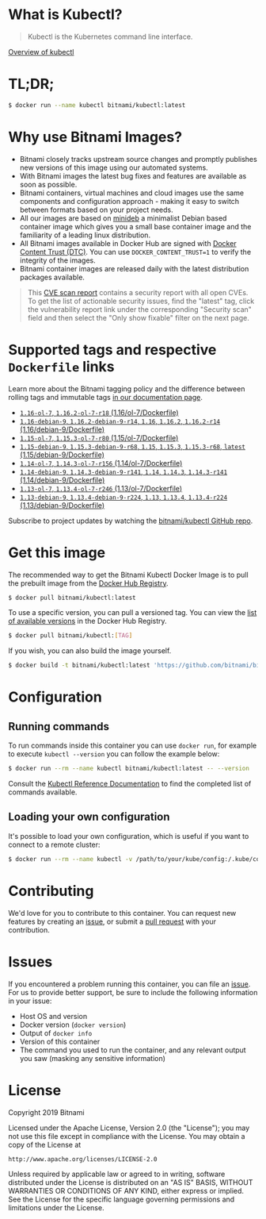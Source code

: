 
# What is Kubectl?

> Kubectl is the Kubernetes command line interface.

[Overview of kubectl](https://kubernetes.io/docs/reference/kubectl/overview/)

# TL;DR;

```bash
$ docker run --name kubectl bitnami/kubectl:latest
```

# Why use Bitnami Images?

* Bitnami closely tracks upstream source changes and promptly publishes new versions of this image using our automated systems.
* With Bitnami images the latest bug fixes and features are available as soon as possible.
* Bitnami containers, virtual machines and cloud images use the same components and configuration approach - making it easy to switch between formats based on your project needs.
* All our images are based on [minideb](https://github.com/bitnami/minideb) a minimalist Debian based container image which gives you a small base container image and the familiarity of a leading linux distribution.
* All Bitnami images available in Docker Hub are signed with [Docker Content Trust (DTC)](https://docs.docker.com/engine/security/trust/content_trust/). You can use `DOCKER_CONTENT_TRUST=1` to verify the integrity of the images.
* Bitnami container images are released daily with the latest distribution packages available.


> This [CVE scan report](https://quay.io/repository/bitnami/kubectl?tab=tags) contains a security report with all open CVEs. To get the list of actionable security issues, find the "latest" tag, click the vulnerability report link under the corresponding "Security scan" field and then select the "Only show fixable" filter on the next page.

# Supported tags and respective `Dockerfile` links

Learn more about the Bitnami tagging policy and the difference between rolling tags and immutable tags [in our documentation page](https://docs.bitnami.com/containers/how-to/understand-rolling-tags-containers/).


* [`1.16-ol-7`, `1.16.2-ol-7-r18` (1.16/ol-7/Dockerfile)](https://github.com/bitnami/bitnami-docker-kubectl/blob/1.16.2-ol-7-r18/1.16/ol-7/Dockerfile)
* [`1.16-debian-9`, `1.16.2-debian-9-r14`, `1.16`, `1.16.2`, `1.16.2-r14` (1.16/debian-9/Dockerfile)](https://github.com/bitnami/bitnami-docker-kubectl/blob/1.16.2-debian-9-r14/1.16/debian-9/Dockerfile)
* [`1.15-ol-7`, `1.15.3-ol-7-r80` (1.15/ol-7/Dockerfile)](https://github.com/bitnami/bitnami-docker-kubectl/blob/1.15.3-ol-7-r80/1.15/ol-7/Dockerfile)
* [`1.15-debian-9`, `1.15.3-debian-9-r68`, `1.15`, `1.15.3`, `1.15.3-r68`, `latest` (1.15/debian-9/Dockerfile)](https://github.com/bitnami/bitnami-docker-kubectl/blob/1.15.3-debian-9-r68/1.15/debian-9/Dockerfile)
* [`1.14-ol-7`, `1.14.3-ol-7-r156` (1.14/ol-7/Dockerfile)](https://github.com/bitnami/bitnami-docker-kubectl/blob/1.14.3-ol-7-r156/1.14/ol-7/Dockerfile)
* [`1.14-debian-9`, `1.14.3-debian-9-r141`, `1.14`, `1.14.3`, `1.14.3-r141` (1.14/debian-9/Dockerfile)](https://github.com/bitnami/bitnami-docker-kubectl/blob/1.14.3-debian-9-r141/1.14/debian-9/Dockerfile)
* [`1.13-ol-7`, `1.13.4-ol-7-r246` (1.13/ol-7/Dockerfile)](https://github.com/bitnami/bitnami-docker-kubectl/blob/1.13.4-ol-7-r246/1.13/ol-7/Dockerfile)
* [`1.13-debian-9`, `1.13.4-debian-9-r224`, `1.13`, `1.13.4`, `1.13.4-r224` (1.13/debian-9/Dockerfile)](https://github.com/bitnami/bitnami-docker-kubectl/blob/1.13.4-debian-9-r224/1.13/debian-9/Dockerfile)

Subscribe to project updates by watching the [bitnami/kubectl GitHub repo](https://github.com/bitnami/bitnami-docker-kubectl).

# Get this image

The recommended way to get the Bitnami Kubectl Docker Image is to pull the prebuilt image from the [Docker Hub Registry](https://hub.docker.com/r/bitnami/kubectl).

```bash
$ docker pull bitnami/kubectl:latest
```

To use a specific version, you can pull a versioned tag. You can view the [list of available versions](https://hub.docker.com/r/bitnami/kubectl/tags/) in the Docker Hub Registry.

```bash
$ docker pull bitnami/kubectl:[TAG]
```

If you wish, you can also build the image yourself.

```bash
$ docker build -t bitnami/kubectl:latest 'https://github.com/bitnami/bitnami-docker-kubectl.git#master:1.15/debian-9'
```

# Configuration

## Running commands

To run commands inside this container you can use `docker run`, for example to execute `kubectl --version` you can follow the example below:

```bash
$ docker run --rm --name kubectl bitnami/kubectl:latest -- --version
```

Consult the [Kubectl Reference Documentation](https://kubernetes.io/docs/reference/generated/kubectl/kubectl-commands) to find the completed list of commands available.

## Loading your own configuration

It's possible to load your own configuration, which is useful if you want to connect to a remote cluster:

```bash
$ docker run --rm --name kubectl -v /path/to/your/kube/config:/.kube/config bitnami/kubectl:latest
```

# Contributing

We'd love for you to contribute to this container. You can request new features by creating an [issue](https://github.com/bitnami/bitnami-docker-kubectl/issues), or submit a [pull request](https://github.com/bitnami/bitnami-docker-kubectl/pulls) with your contribution.

# Issues

If you encountered a problem running this container, you can file an [issue](https://github.com/bitnami/bitnami-docker-kubectl/issues). For us to provide better support, be sure to include the following information in your issue:

- Host OS and version
- Docker version (`docker version`)
- Output of `docker info`
- Version of this container
- The command you used to run the container, and any relevant output you saw (masking any sensitive information)

# License

Copyright 2019 Bitnami

Licensed under the Apache License, Version 2.0 (the "License");
you may not use this file except in compliance with the License.
You may obtain a copy of the License at

    http://www.apache.org/licenses/LICENSE-2.0

Unless required by applicable law or agreed to in writing, software
distributed under the License is distributed on an "AS IS" BASIS,
WITHOUT WARRANTIES OR CONDITIONS OF ANY KIND, either express or implied.
See the License for the specific language governing permissions and
limitations under the License.
